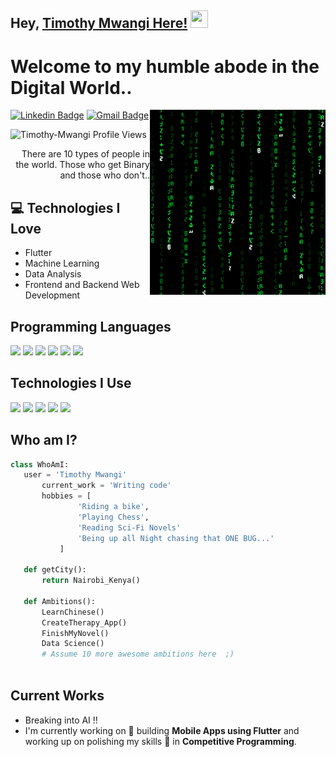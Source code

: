 ## Hey, [Timothy Mwangi Here!]([https://www.linkedin.com/in/timothy-mwangi/])  <img src="https://media.giphy.com/media/hvRJCLFzcasrR4ia7z/giphy.gif" width="28px" height="28px">

<h1>Welcome to my humble abode in the Digital World..</h1> 

<img src = 'https://github.com/bytemel/readme/blob/main/matrix.gif' alt = 'Awesome Matrix Code' align='right'/>

[![Linkedin Badge](https://img.shields.io/badge/-Timothy_Mwangi-blue?style=flat-square&logo=Linkedin&logoColor=white&link=https://www.linkedin.com/in/timothy-mwangi/)](https://www.linkedin.com/in/timothy-mwangi/) [![Gmail Badge](https://img.shields.io/badge/-t.mwangim02@gmail.com-c14438?style=flat-square&logo=Gmail&logoColor=white&link=mailto:t.mwangim02@gmail.com)](mailto:t.mwangim02@gmail.com) 
<p align="left"> <img src="https://camo.githubusercontent.com/1fe8bfaac1774657e8d8ab582fd71f0c7ef0e239a230d65d9acb68059d5fe9d4/68747470733a2f2f6b6f6d617265762e636f6d2f67687076632f3f757365726e616d653d4d6172696b497368746172303037" alt="Timothy-Mwangi Profile Views" /> </p>
<div style="text-align: right">There are 10 types of people in the world. Those who get Binary and those who don't.. </div>

## :computer: Technologies I Love
* Flutter
* Machine Learning
* Data Analysis
* Frontend and Backend Web Development


## Programming Languages
<img src = 'https://github.com/bytemel/Tim_readme/blob/main/c-original.svg' width='30'/> <img src = 'https://github.com/bytemel/Tim_readme/blob/main/python2.png' height='30'/>  <img src = 'https://github.com/bytemel/Tim_readme/blob/main/html.svg' width='30'/> <img src = 'https://github.com/bytemel/Tim_readme/blob/main/css.svg' width='30'/> <img src = 'https://github.com/MarikIshtar007/MarikIshtar007/blob/master/images/js.svg' width='30'/> <img src = 'https://github.com/bytemel/Tim_readme/blob/main/bootstrap.svg' width='33'/>
 
 ## Technologies I Use
 <img src = 'https://github.com/bytemel/Tim_readme/blob/main/pycharm.svg' width='30'/>  <img src = 'https://github.com/bytemel/Tim_readme/blob/main/django.svg' height='40'/> <img src = 'https://github.com/bytemel/Tim_readme/blob/main/git.svg' width='30'/> <img src = 'https://github.com/bytemel/Tim_readme/blob/main/nodejs.svg' width='33'/> <img src = 'https://github.com/bytemel/Tim_readme/blob/main/react.svg' width='33'/>
 
 ## Who am I?
 ```python
 class WhoAmI:
 	user = 'Timothy Mwangi'
		current_work = 'Writing code'
		hobbies = [
				'Riding a bike',
				'Playing Chess',
				'Reading Sci-Fi Novels'
				'Being up all Night chasing that ONE BUG...'
			]
	
	def getCity():
		return Nairobi_Kenya()
	
	def Ambitions():
		LearnChinese()
		CreateTherapy_App()
		FinishMyNovel()
		Data Science()
		# Assume 10 more awesome ambitions here  ;)
	
 ```
 
## Current Works
 * Breaking into AI !!
 * I'm currently working on 🔭 building **Mobile Apps using Flutter** and working up on polishing my skills 🌱 in **Competitive Programming**.
 

 
 
